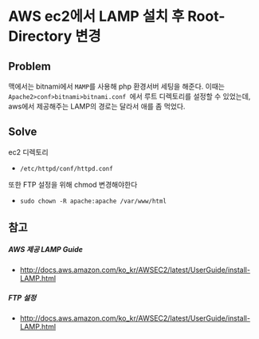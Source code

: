 # AWS ec2에서 LAMP 설치 후 Root-Directory 변경  

## Problem 
맥에서는 bitnami에서 `MAMP`를 사용해 php 환경서버 세팅을 해준다. 이때는 `Apache2>conf>bitnami>bitnami.conf `에서 루트 디렉토리를 설정할 수 있었는데, aws에서 제공해주는 LAMP의 경로는 달라서 애를 좀 먹었다.


## Solve

ec2 디렉토리

- `/etc/httpd/conf/httpd.conf`

또한 FTP 설정을 위해 chmod 변경해야한다

- `sudo chown -R apache:apache /var/www/html`



## 참고 
##### AWS 제공 LAMP Guide
- http://docs.aws.amazon.com/ko_kr/AWSEC2/latest/UserGuide/install-LAMP.html
##### FTP 설정 
- http://docs.aws.amazon.com/ko_kr/AWSEC2/latest/UserGuide/install-LAMP.html